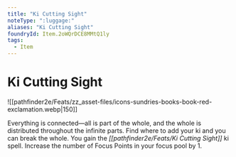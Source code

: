 ```yaml
---
title: "Ki Cutting Sight"
noteType: ":luggage:"
aliases: "Ki Cutting Sight"
foundryId: Item.2oWQrDCE8MMtQ1ly
tags:
  - Item
---
```


# Ki Cutting Sight
![[pathfinder2e/Feats/zz_asset-files/icons-sundries-books-book-red-exclamation.webp|150]]

Everything is connected—all is part of the whole, and the whole is distributed throughout the infinite parts. Find where to add your ki and you can break the whole. You gain the _[[pathfinder2e/Feats/Ki Cutting Sight]]_ ki spell. Increase the number of Focus Points in your focus pool by 1.
